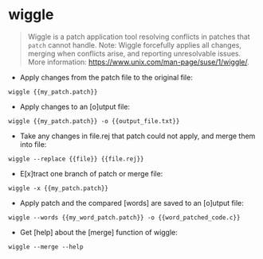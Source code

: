 # wiggle

> Wiggle is a patch application tool resolving conflicts in patches that `patch` cannot handle.
> Note: Wiggle forcefully applies all changes, merging when conflicts arise, and reporting unresolvable issues.
> More information: <https://www.unix.com/man-page/suse/1/wiggle/>.

- Apply changes from the patch file to the original file:

`wiggle {{my_patch.patch}}`

- Apply changes to an [o]utput file:

`wiggle {{my_patch.patch}} -o {{output_file.txt}}`

- Take any changes in file.rej that patch could not apply, and merge them into file:

`wiggle --replace {{file}} {{file.rej}}`

- E[x]tract one branch of patch or merge file:

`wiggle -x {{my_patch.patch}}`

- Apply patch and the compared [words] are saved to an [o]utput file:

`wiggle --words {{my_word_patch.patch}} -o {{word_patched_code.c}}`

- Get [help] about the [merge] function of wiggle:

`wiggle --merge --help`
